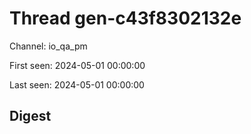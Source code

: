 # Thread gen-c43f8302132e
Channel: io_qa_pm

First seen: 2024-05-01 00:00:00

Last seen: 2024-05-01 00:00:00

## Digest


